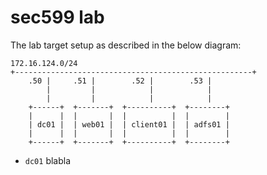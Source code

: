 # sec599 lab

The lab target setup as described in the below diagram:

    172.16.124.0/24
    +-----------------------------------------------------+
        .50 |     .51 |        .52 |        .53 |
            |         |            |            |
            |         |            |            |
        +------+  +-------+  +----------+  +--------+
        |      |  |       |  |          |  |        |
        | dc01 |  | web01 |  | client01 |  | adfs01 |
        |      |  |       |  |          |  |        |
        +------+  +-------+  +----------+  +--------+

* `dc01` blabla
